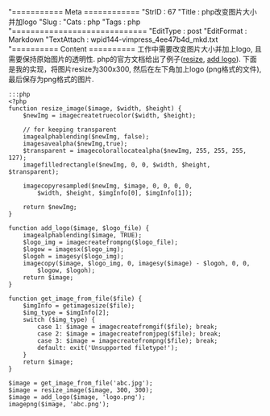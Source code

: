 "=========== Meta ============
"StrID : 67
"Title : php改变图片大小并加logo
"Slug  : 
"Cats  : php
"Tags  : php
"=============================
"EditType   : post
"EditFormat : Markdown
"TextAttach : wpid144-vimpress_4ee47b4d_mkd.txt
"========== Content ==========
工作中需要改变图片大小并加上logo, 且需要保持原始图片的透明性. php的官方文档给出了例子([resize][1], [add logo][2]). 下面是我的实现，将图片resize为300x300, 然后在左下角加上logo (png格式的文件), 最后保存为png格式的图片. 

	:::php
	<?php
	function resize_image($image, $width, $height) {
		$newImg = imagecreatetruecolor($width, $height);

		// for keeping transparent
		imagealphablending($newImg, false);
		imagesavealpha($newImg,true);
		$transparent = imagecolorallocatealpha($newImg, 255, 255, 255, 127);
		imagefilledrectangle($newImg, 0, 0, $width, $height, $transparent);

		imagecopyresampled($newImg, $image, 0, 0, 0, 0,
			$width, $height, $imgInfo[0], $imgInfo[1]);

		return $newImg;
	}

	function add_logo($image, $logo_file) {
		imagealphablending($image, TRUE);
		$logo_img = imagecreatefrompng($logo_file);
		$logow = imagesx($logo_img);
		$logoh = imagesy($logo_img);
		imagecopy($image, $logo_img, 0, imagesy($image) - $logoh, 0, 0,
			$logow, $logoh);
		return $image;
	}

	function get_image_from_file($file) {
		$imgInfo = getimagesize($file);
		$img_type = $imgInfo[2];
		switch ($img_type) {
			case 1: $image = imagecreatefromgif($file); break;
			case 2: $image = imagecreatefromjpeg($file); break;
			case 3: $image = imagecreatefrompng($file); break;
			default: exit('Unsupported filetype!');
		}
		return $image;
	}

	$image = get_image_from_file('abc.jpg');
	$image = resize_image($image, 300, 300);
	$image = add_logo($image, 'logo.png');
	imagepng($image, 'abc.png');

[1]: http://cn2.php.net/manual/en/function.imagecopyresampled.php#104028
[2]: http://www.php.net/manual/en/function.imagecopy.php#62264
